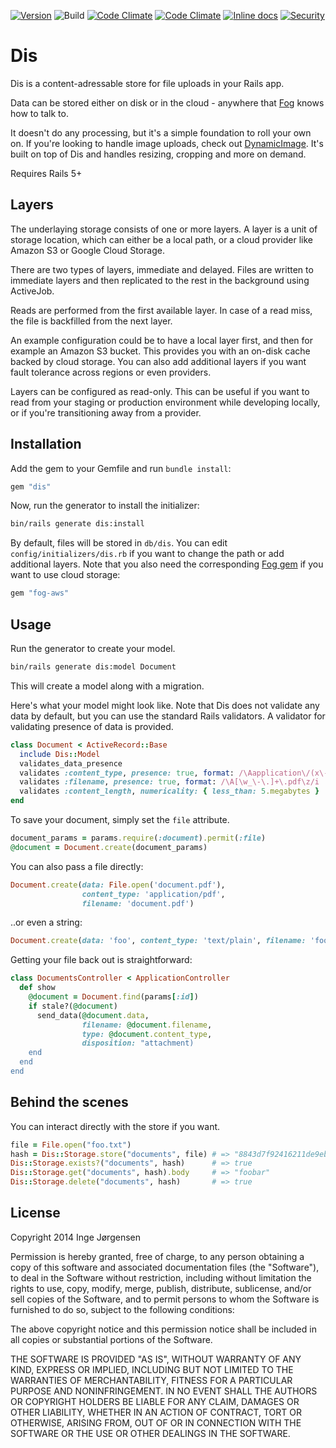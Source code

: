 [![Version](https://img.shields.io/gem/v/dis.svg?style=flat)](https://rubygems.org/gems/dis)
![Build](https://github.com/elektronaut/dis/workflows/Build/badge.svg)
[![Code Climate](https://codeclimate.com/github/elektronaut/dis/badges/gpa.svg)](https://codeclimate.com/github/elektronaut/dis)
[![Code Climate](https://codeclimate.com/github/elektronaut/dis/badges/coverage.svg)](https://codeclimate.com/github/elektronaut/dis)
[![Inline docs](http://inch-ci.org/github/elektronaut/dis.svg)](http://inch-ci.org/github/elektronaut/dis)
[![Security](https://hakiri.io/github/elektronaut/dis/master.svg)](https://hakiri.io/github/elektronaut/dis/master)

# Dis

Dis is a content-adressable store for file uploads in your Rails app.

Data can be stored either on disk or in the cloud - anywhere that
[Fog](http://fog.io) knows how to talk to.

It doesn't do any processing, but it's a simple foundation to roll
your own on. If you're looking to handle image uploads, check out
[DynamicImage](https://github.com/elektronaut/dynamic_image). It's
built on top of Dis and handles resizing, cropping and more on demand.

Requires Rails 5+

## Layers

The underlaying storage consists of one or more layers. A layer is a
unit of storage location, which can either be a local path, or a cloud
provider like Amazon S3 or Google Cloud Storage.

There are two types of layers, immediate and delayed. Files are
written to immediate layers and then replicated to the rest in the
background using ActiveJob.

Reads are performed from the first available layer. In case of a read
miss, the file is backfilled from the next layer.

An example configuration could be to have a local layer first, and
then for example an Amazon S3 bucket. This provides you with an
on-disk cache backed by cloud storage. You can also add additional
layers if you want fault tolerance across regions or even providers.

Layers can be configured as read-only. This can be useful if you want
to read from your staging or production environment while developing
locally, or if you're transitioning away from a provider.

## Installation

Add the gem to your Gemfile and run `bundle install`:

```ruby
gem "dis"
```

Now, run the generator to install the initializer:

```sh
bin/rails generate dis:install
```

By default, files will be stored in `db/dis`. You can edit
`config/initializers/dis.rb` if you want to change the path or add
additional layers. Note that you also need the corresponding
[Fog gem](https://github.com/fog) if you want to use cloud storage:

```ruby
gem "fog-aws"
```

## Usage

Run the generator to create your model.

```sh
bin/rails generate dis:model Document
```

This will create a model along with a migration.

Here's what your model might look like. Note that Dis does not
validate any data by default, but you can use the standard Rails validators.
A validator for validating presence of data is provided.

```ruby
class Document < ActiveRecord::Base
  include Dis::Model
  validates_data_presence
  validates :content_type, presence: true, format: /\Aapplication\/(x\-)?pdf\z/
  validates :filename, presence: true, format: /\A[\w_\-\.]+\.pdf\z/i
  validates :content_length, numericality: { less_than: 5.megabytes }
end
```

To save your document, simply set the `file` attribute.

```ruby
document_params = params.require(:document).permit(:file)
@document = Document.create(document_params)
```

You can also pass a file directly:

```ruby
Document.create(data: File.open('document.pdf'),
                content_type: 'application/pdf',
                filename: 'document.pdf')
```

..or even a string:

```ruby
Document.create(data: 'foo', content_type: 'text/plain', filename: 'foo.txt')
```

Getting your file back out is straightforward:

``` ruby
class DocumentsController < ApplicationController
  def show
    @document = Document.find(params[:id])
    if stale?(@document)
      send_data(@document.data,
                filename: @document.filename,
                type: @document.content_type,
                disposition: "attachment)
    end
  end
end
```

## Behind the scenes

You can interact directly with the store if you want.

```ruby
file = File.open("foo.txt")
hash = Dis::Storage.store("documents", file) # => "8843d7f92416211de9ebb963ff4ce28125932878"
Dis::Storage.exists?("documents", hash)      # => true
Dis::Storage.get("documents", hash).body     # => "foobar"
Dis::Storage.delete("documents", hash)       # => true
```

## License

Copyright 2014 Inge Jørgensen

Permission is hereby granted, free of charge, to any person obtaining
a copy of this software and associated documentation files (the
"Software"), to deal in the Software without restriction, including
without limitation the rights to use, copy, modify, merge, publish,
distribute, sublicense, and/or sell copies of the Software, and to
permit persons to whom the Software is furnished to do so, subject to
the following conditions:

The above copyright notice and this permission notice shall be
included in all copies or substantial portions of the Software.

THE SOFTWARE IS PROVIDED "AS IS", WITHOUT WARRANTY OF ANY KIND,
EXPRESS OR IMPLIED, INCLUDING BUT NOT LIMITED TO THE WARRANTIES OF
MERCHANTABILITY, FITNESS FOR A PARTICULAR PURPOSE AND
NONINFRINGEMENT. IN NO EVENT SHALL THE AUTHORS OR COPYRIGHT HOLDERS BE
LIABLE FOR ANY CLAIM, DAMAGES OR OTHER LIABILITY, WHETHER IN AN ACTION
OF CONTRACT, TORT OR OTHERWISE, ARISING FROM, OUT OF OR IN CONNECTION
WITH THE SOFTWARE OR THE USE OR OTHER DEALINGS IN THE SOFTWARE.
